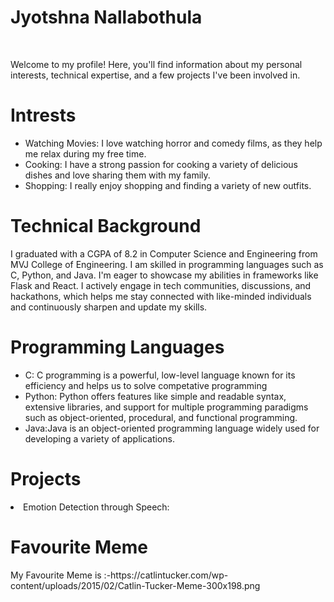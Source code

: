<html><h1>Jyotshna Nallabothula</h1>
<br>
<P>Welcome to my profile! Here, you'll find information about my personal interests, technical expertise, and a few projects I've been involved in.</P>


<h1>Intrests</h1>

<ul>
  <li>Watching Movies: I love watching horror and comedy films, as they help me relax during my free time. </li>
  <li>Cooking: I have a strong passion for cooking a variety of delicious dishes and love sharing them with my family. </li>
  <li> Shopping: I really enjoy shopping and finding a variety of new outfits. </li>
</ul>

<h1>Technical Background</h1>

<p>I graduated with a CGPA of 8.2 in Computer Science and Engineering from MVJ College of Engineering.  I am skilled in programming languages such as C, Python, and Java. I'm eager to showcase my abilities in frameworks like Flask and React. I actively engage in tech communities, discussions, and hackathons, which helps me stay connected with like-minded individuals and continuously sharpen and update my skills.</p>

<h1>Programming Languages</h1>
<ul>
  <li>C: C programming is a powerful, low-level language known for its efficiency and helps us to solve competative programming</li>
  <li>Python: Python offers features like simple and readable syntax, extensive libraries, and support for multiple programming paradigms such as object-oriented, procedural, and functional programming.</li>
  <li>Java:Java is an object-oriented programming language widely used for developing a variety of applications.</li>
</ul>

<h1>Projects</h1>
<u1>
  <li>Emotion Detection through Speech:</li>
</u1>

<h1>Favourite Meme</h1>
 My Favourite Meme is :-https://catlintucker.com/wp-content/uploads/2015/02/Catlin-Tucker-Meme-300x198.png

 </html>
